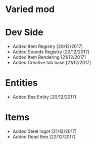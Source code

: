 # Varied mod

# Dev Side
* Added Item Registry [20/12/2017]
* Added Sounds Registry [20/12/2017]
* Added Item Rendering [21/12/2017]
* Added Creative tab base [21/12/2017]

# Entities
* Added Bee Entity [20/12/2017]

# Items
* Added Steel Ingot [21/12/2017]
* Added Dead Bee [22/12/2017]
